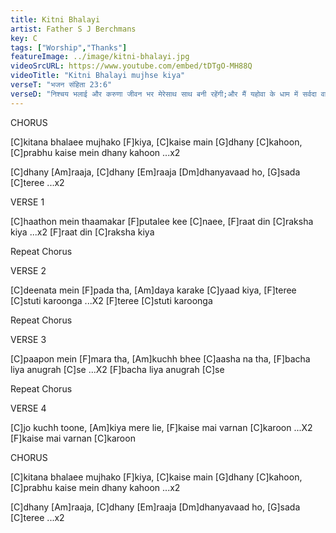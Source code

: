 ```yaml
---
title: Kitni Bhalayi
artist: Father S J Berchmans
key: C
tags: ["Worship","Thanks"]
featureImage: ../image/kitni-bhalayi.jpg
videoSrcURL: https://www.youtube.com/embed/tDTgO-MH88Q
videoTitle: "Kitni Bhalayi mujhse kiya"
verseT: "भजन संहिता 23:6"
verseD: "निश्‍चय भलाई और करुणा जीवन भर मेरेसाथ साथ बनी रहेंगी;और मैं यहोवा के धाम में सर्वदा वास करूँगा।"
---
```


CHORUS

[C]kitana bhalaee mujhako [F]kiya,
[C]kaise main [G]dhany [C]kahoon, 
[C]prabhu kaise mein dhany kahoon ...x2

[C]dhany [Am]raaja, [C]dhany [Em]raaja
[Dm]dhanyavaad ho, [G]sada [C]teree ...x2


VERSE 1

[C]haathon mein thaamakar
[F]putalee kee [C]naee,
[F]raat din [C]raksha kiya ...x2 
[F]raat din [C]raksha kiya

Repeat Chorus


VERSE 2

[C]deenata mein [F]pada tha,
[Am]daya karake [C]yaad kiya,
[F]teree [C]stuti karoonga ...X2 
[F]teree [C]stuti karoonga

Repeat Chorus


VERSE 3

[C]paapon mein [F]mara tha, 
[Am]kuchh bhee [C]aasha na tha,
[F]bacha liya anugrah [C]se ...X2
[F]bacha liya anugrah [C]se

Repeat Chorus


VERSE 4

[C]jo kuchh toone, [Am]kiya mere lie,
[F]kaise mai varnan [C]karoon ...X2 
[F]kaise mai varnan [C]karoon


CHORUS

[C]kitana bhalaee mujhako [F]kiya,
[C]kaise main [G]dhany [C]kahoon, 
[C]prabhu kaise mein dhany kahoon ...x2

[C]dhany [Am]raaja, [C]dhany [Em]raaja
[Dm]dhanyavaad ho, [G]sada [C]teree ...x2